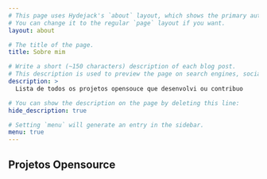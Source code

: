 ```yaml
---
# This page uses Hydejack's `about` layout, which shows the primary author's picture and about text at the top.
# You can change it to the regular `page` layout if you want.
layout: about

# The title of the page.
title: Sobre mim

# Write a short (~150 characters) description of each blog post.
# This description is used to preview the page on search engines, social media, etc.
description: >
  Lista de todos os projetos opensouce que desenvolvi ou contribuo

# You can show the description on the page by deleting this line:
hide_description: true

# Setting `menu` will generate an entry in the sidebar.
menu: true
---
```


## Projetos Opensource

<div class="github-card" data-github="gilsondev" data-width="800" data-height="150" data-theme="medium"></div>

<div class="github-card" data-github="gilsondev/dag_dominios_govbr" data-width="800" data-height="130" data-theme="default"></div>
<div class="github-card" data-github="gilsondev/cookiecutter-airflow" data-width="800" data-height="130" data-theme="default"></div>
<div class="github-card" data-github="gilsondev/pelican-clean-blog" data-width="800" data-height="130" data-theme="default"></div>
<div class="github-card" data-github="gilsondev/django-rest-localflavor" data-width="800" data-height="130" data-theme="default"></div>
<div class="github-card" data-github="gilsondev/buscaimoveis" data-width="800" data-height="130" data-theme="default"></div>
<div class="github-card" data-github="gilsondev/buscaimoveis-scraper" data-width="800" data-height="130" data-theme="default"></div>
<div class="github-card" data-github="meucandidato/airflow-dags" data-width="800" data-height="130" data-theme="default"></div>
<div class="github-card" data-github="meucandidato/news-scraper" data-width="800" data-height="130" data-theme="default"></div>
<div class="github-card" data-github="meucandidato/meucandidato" data-width="800" data-height="130" data-theme="default"></div>
<div class="github-card" data-github="gilsondev/bot_salic_notifica" data-width="800" data-height="130" data-theme="default"></div>
<div class="github-card" data-github="gilsondev/pycubator" data-width="800" data-height="130" data-theme="default"></div>
<div class="github-card" data-github="hackultura/procult" data-width="800" data-height="130" data-theme="default"></div>
<div class="github-card" data-github="hackultura/procult-client" data-width="800" data-height="130" data-theme="default"></div>
<div class="github-card" data-github="hackultura/meta-id" data-width="800" data-height="130" data-theme="default"></div>
<div class="github-card" data-github="flisoldf/flisol-inscricoes" data-width="800" data-height="130" data-theme="default"></div>

<script src="//cdn.jsdelivr.net/github-cards/latest/widget.js"></script>
